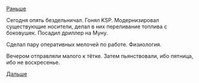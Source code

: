 [Раньше](2018.04.05.md)

Сегодня опять бездельничал. Гонял KSP. Модернизировал существующие носители, делал в них переливание топлива с боковушек. Посадил дриллер на Муну.

Сделал пару оперативных мелочей по работе.
Физиология.

Вечером отправляли малого к тётке. Затем пьянствовали, ибо пятница, ибо не воскресенье.

[Дальше](2018.04.07.md)